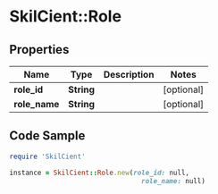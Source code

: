 # SkilCient::Role

## Properties

Name | Type | Description | Notes
------------ | ------------- | ------------- | -------------
**role_id** | **String** |  | [optional] 
**role_name** | **String** |  | [optional] 

## Code Sample

```ruby
require 'SkilCient'

instance = SkilCient::Role.new(role_id: null,
                                 role_name: null)
```


